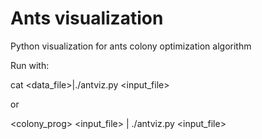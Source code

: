 Ants visualization
==================

Python visualization for ants colony optimization algorithm

Run with:

cat <data_file>|./antviz.py <input_file>

or

<colony_prog> <input_file> | ./antviz.py <input_file>
